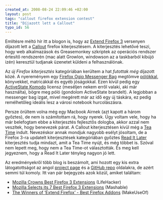```yaml
--- 
created_at: 2008-08-24 22:09:46 +02:00
layout: post
tags: "callout firefox extension contest"
title: "Díjazott lett a Callout"
typo_id: 56
---
```

Említésre méltó hír itt a blogon is, hogy az [Extend Firefox 3][1] versenyen díjazott lett a [Callout][2] firefox kiterjesztésem. A kiterjesztés lehetővé teszi, hogy web alkalmazások és Greasemonkey szkriptek az operációs rendszer értesítő rendszerén (mac alatt Growlon, windowson az a taskbarból kibújó izén) keresztül tudjanak üzenetet küldeni a felhasználónak.

[1]: http://www.extendfirefox.com/
[2]: http://lackac.hu/2008/03/26/rendszeruzenetek-firefoxbol-es-turulcsirip-growl.html

Az *új Firefox kiterjesztés* kategóriában kerültem a hat *futottak még* díjazott közé. A nyereményem egy [Firefox Ogio Messenger Bag][3] megtömve [pólókkal][4], könyvekkel, matricákkál és egyéb jóságokkal. Ezen kívül pedig egy [ActiveState Komodo][5] licensz (meséljen nekem erről valaki, aki már használta), bögre meg póló (gondolom ActiveState brandelt). A legjobban a messenger bag izgat, mivel megérett már az idő egy új táskára, ez pedig remélhetőleg ideális lesz a városi notebook hurcolászásra.

[3]: http://store.mozilla.org/product.php?code=MZ34014&catid=10
[4]: http://store.mozilla.org/category.php?catid=9
[5]: http://www.activestate.com/Products/komodo_ide/index.mhtml

Persze örültem volna még egy Macbook Airnek (azt kapott a három győztes), de nem is számítottam rá, hogy nyerek. Úgy voltam vele, hogy ha már belefogtam ebbe a kiterjesztés fejlesztős dologba, akkor azzal nem veszítek, hogy benevezek párat. A Callout kiterjesztésen kívül még a [Tea Time][6] indult. Nevezéskor annak mondjuk nagyobb esélyt jósoltam, de a Firefox 3-ra updatelt kiterjesztések kategóriában győztes [Read It Later][7] kiterjesztés tudja mindazt, amit a Tea Time nyújt, és még többet is. Szóval nem lepett meg, hogy nem a Tea Time-ot választották. És meg kell jegyeznem, hogy a Read It Later tényleg nagyon jó lett.

[6]: http://lackac.hu/2008/02/08/teahoz-read-it-later-firefox-3-ra.html
[7]: http://www.ideashower.com/ideas/launched/read-it-later/

Az eredményekről több blog is beszámolt, ami hozott egy kis extra látogatottságot az angol [project page][8] és a [GitHub repo][9] oldalakra, de azért semmi túl komoly. Itt van pár bejegyzés azok közül, amiket találtam:

[8]: http://lackac.name/
[9]: http://github.com/lackac/callout

* [Mozilla Crowns Best Firefox 3 Extensions][lh] (LifeHacker)
* [Mozilla Selects its 7 Best Firefox 3 Extensions][mash] (Mashable)
* [The Winners of ‘Extend Firefox’ - Best Firefox Addons][mu] (MakeUseOf)

[lh]: http://lifehacker.com/5039968/mozilla-crowns-best-firefox-3-extensions
[mash]: http://mashable.com/2008/08/21/mozilla-best-firefox-3-extensions/
[mu]: http://www.makeuseof.com/tag/a-closer-look-at-the-extend-firefox-winners/
